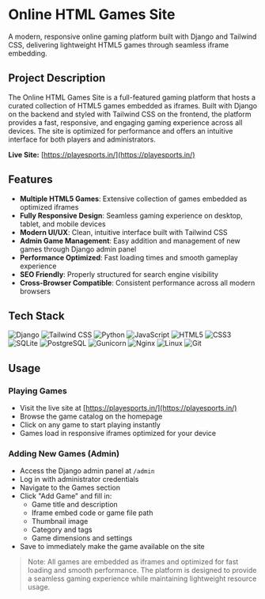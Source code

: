 
# Online HTML Games Site

A modern, responsive online gaming platform built with Django and Tailwind CSS, delivering lightweight HTML5 games through seamless iframe embedding.

## Project Description

The Online HTML Games Site is a full-featured gaming platform that hosts a curated collection of HTML5 games embedded as iframes. Built with Django on the backend and styled with Tailwind CSS on the frontend, the platform provides a fast, responsive, and engaging gaming experience across all devices. The site is optimized for performance and offers an intuitive interface for both players and administrators.

**Live Site:** [https://playesports.in/](https://playesports.in/)

## Features

- **Multiple HTML5 Games**: Extensive collection of games embedded as optimized iframes
- **Fully Responsive Design**: Seamless gaming experience on desktop, tablet, and mobile devices
- **Modern UI/UX**: Clean, intuitive interface built with Tailwind CSS
- **Admin Game Management**: Easy addition and management of new games through Django admin panel
- **Performance Optimized**: Fast loading times and smooth gameplay experience
- **SEO Friendly**: Properly structured for search engine visibility
- **Cross-Browser Compatible**: Consistent performance across all modern browsers

## Tech Stack

![Django](https://img.shields.io/badge/Django-4.2+-green?style=for-the-badge&logo=django)
![Tailwind CSS](https://img.shields.io/badge/Tailwind_CSS-3.3+-38B2AC?style=for-the-badge&logo=tailwind-css)
![Python](https://img.shields.io/badge/Python-3.13-blue?style=for-the-badge&logo=python)
![JavaScript](https://img.shields.io/badge/JavaScript-ES6-yellow?style=for-the-badge&logo=javascript)
![HTML5](https://img.shields.io/badge/HTML5-orange?style=for-the-badge&logo=html5)
![CSS3](https://img.shields.io/badge/CSS3-blue?style=for-the-badge&logo=css3)
![SQLite](https://img.shields.io/badge/SQLite-lightgrey?style=for-the-badge&logo=sqlite)
![PostgreSQL](https://img.shields.io/badge/PostgreSQL-blue?style=for-the-badge&logo=postgresql)
![Gunicorn](https://img.shields.io/badge/Gunicorn-000000?style=for-the-badge&logo=gunicorn)
![Nginx](https://img.shields.io/badge/Nginx-009639?style=for-the-badge&logo=nginx)
![Linux](https://img.shields.io/badge/Linux-FCC624?style=for-the-badge&logo=linux)
![Git](https://img.shields.io/badge/Git-F05032?style=for-the-badge&logo=git)


## Usage

### Playing Games
- Visit the live site at [https://playesports.in/](https://playesports.in/)
- Browse the game catalog on the homepage
- Click on any game to start playing instantly
- Games load in responsive iframes optimized for your device

### Adding New Games (Admin)
- Access the Django admin panel at `/admin`
- Log in with administrator credentials
- Navigate to the Games section
- Click "Add Game" and fill in:
  - Game title and description
  - Iframe embed code or game file path
  - Thumbnail image
  - Category and tags
  - Game dimensions and settings
- Save to immediately make the game available on the site

> Note: All games are embedded as iframes and optimized for fast loading and smooth performance. The platform is designed to provide a seamless gaming experience while maintaining lightweight resource usage.
